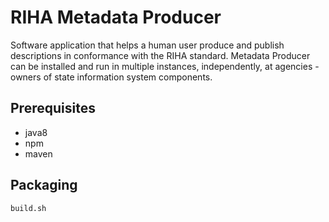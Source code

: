 # RIHA Metadata Producer

Software application that helps a human user produce and publish descriptions in conformance with the RIHA standard. 
Metadata Producer can be installed and run in multiple instances, independently, at agencies - owners of state information system components.

## Prerequisites
- java8
- npm
- maven

## Packaging
```
build.sh
```